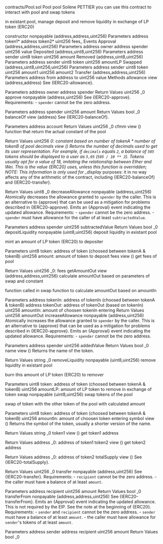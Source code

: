 contracts/Pool.sol
Pool
pool
Solène PETTIER
you can use this contract to interact with pool and swap tokens

in existant pool, manage deposit and remove liquidity in exchange of LP token (ERC20)

constructor nonpayable (address,address,uint256)
Parameters
address token1*
address token2*
uint256 fees\_
Events
Approval (address,address,uint256)
Parameters
address owner
address spender
uint256 value
Deposited (address,uint8,uint256)
Parameters
address sender
uint8 token
uint256 amount
Removed (address,uint8,uint256)
Parameters
address sender
uint8 token
uint256 amountLP
Swapped (address,uint8,uint256,uint256)
Parameters
address sender
uint8 token
uint256 amount1
uint256 amount2
Transfer (address,address,uint256)
Parameters
address from
address to
uint256 value
Methods
allowance view (address,address)
See {IERC20-allowance}.

Parameters
address owner
address spender
Return Values
uint256 \_0
approve nonpayable (address,uint256)
See {IERC20-approve}. Requirements: - `spender` cannot be the zero address.

Parameters
address spender
uint256 amount
Return Values
bool \_0
balanceOf view (address)
See {IERC20-balanceOf}.

Parameters
address account
Return Values
uint256 \_0
cfmm view ()
function that return the actual constant of the pool

Return Values
uint256 _0: constant based on number of tokenA \* number of tokenB of pool
decimals view ()
Returns the number of decimals used to get its user representation. For example, if `decimals` equals `2`, a balance of `505` tokens should be displayed to a user as `5,05` (`505 / 10 ** 2`). Tokens usually opt for a value of 18, imitating the relationship between Ether and Wei. This is the value {ERC20} uses, unless this function is overridden; NOTE: This information is only used for \_display_ purposes: it in no way affects any of the arithmetic of the contract, including {IERC20-balanceOf} and {IERC20-transfer}.

Return Values
uint8 \_0
decreaseAllowance nonpayable (address,uint256)
Atomically decreases the allowance granted to `spender` by the caller. This is an alternative to {approve} that can be used as a mitigation for problems described in {IERC20-approve}. Emits an {Approval} event indicating the updated allowance. Requirements: - `spender` cannot be the zero address. - `spender` must have allowance for the caller of at least `subtractedValue`.

Parameters
address spender
uint256 subtractedValue
Return Values
bool \_0
depositLiquidity nonpayable (uint8,uint256)
deposit liquidity in existant pool

mint an amount of LP token (ERC20) to depositer

Parameters
uint8 token: address of token (choosed between tokenA & tokenB)
uint256 amount: amount of token to deposit
fees view ()
get fees of pool

Return Values
uint256 \_0: fees
getAmountOut view (address,address,uint256)
calculate amountOut based on parameters of swap and constant

function called in swap function to calculate amountOut based on amountIn

Parameters
address tokenIn: address of tokenIn (choosed between tokenA & tokenB)
address tokenOut: address of tokenOut (based on tokenIn)
uint256 amountIn: amount of choosen tokenIn entering
Return Values
uint256 amountOut
increaseAllowance nonpayable (address,uint256)
Atomically increases the allowance granted to `spender` by the caller. This is an alternative to {approve} that can be used as a mitigation for problems described in {IERC20-approve}. Emits an {Approval} event indicating the updated allowance. Requirements: - `spender` cannot be the zero address.

Parameters
address spender
uint256 addedValue
Return Values
bool \_0
name view ()
Returns the name of the token.

Return Values
string \_0
removeLiquidity nonpayable (uint8,uint256)
remove liquidity in existant pool

burn this amount of LP token (ERC20) to remover

Parameters
uint8 token: address of token (choosed between tokenA & tokenB)
uint256 amountLP: amount of LP token to remove in exchange of token
swap nonpayable (uint8,uint256)
swap tokens of the pool

swap of token with the other token of the pool with calculated amount

Parameters
uint8 token: address of token (choosed between tokenA & tokenB)
uint256 amountIn: amount of choosen token entering
symbol view ()
Returns the symbol of the token, usually a shorter version of the name.

Return Values
string \_0
token1 view ()
get token1 address

Return Values
address \_0: address of token1
token2 view ()
get token2 address

Return Values
address \_0: address of token2
totalSupply view ()
See {IERC20-totalSupply}.

Return Values
uint256 \_0
transfer nonpayable (address,uint256)
See {IERC20-transfer}. Requirements: - `recipient` cannot be the zero address. - the caller must have a balance of at least `amount`.

Parameters
address recipient
uint256 amount
Return Values
bool \_0
transferFrom nonpayable (address,address,uint256)
See {IERC20-transferFrom}. Emits an {Approval} event indicating the updated allowance. This is not required by the EIP. See the note at the beginning of {ERC20}. Requirements: - `sender` and `recipient` cannot be the zero address. - `sender` must have a balance of at least `amount`. - the caller must have allowance for `sender`'s tokens of at least `amount`.

Parameters
address sender
address recipient
uint256 amount
Return Values
bool \_0
